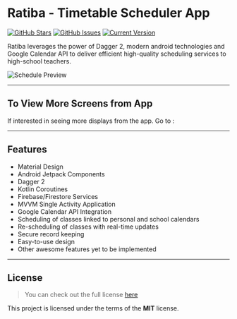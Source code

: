 Ratiba - Timetable Scheduler App
============
[![GitHub Stars](https://img.shields.io/github/stars/JohnKiprop/ratiba.svg)](https://github.com/JohnKiprop/Ratiba/stargazers) [![GitHub Issues](https://img.shields.io/github/issues/JohnKiprop/ratiba.svg)](https://github.com/JohnKiprop/Ratiba/issues) [![Current Version](https://img.shields.io/badge/version-1.0.0-green.svg)](https://github.com/JohnKiprop/Ratiba)

 Ratiba leverages the power of Dagger 2, modern android technologies and Google Calendar API to deliver efficient high-quality scheduling services to high-school teachers. 

![Schedule Preview](blob:https://www.pinterest.com/01f06b6a-c9d2-4ae5-8e24-639cff36523e)

---
## To View More Screens from App

If interested in seeing more displays from the app. Go to :

<a href="https://www.pinterest.com/jkiprop0705/ratiba/" target="_blank"></a>

---
## Features
- Material Design
- Android Jetpack Components
- Dagger 2
- Kotlin Coroutines
- Firebase/Firestore Services
- MVVM Single Activity Application
- Google Calendar API Integration
- Scheduling of classes linked to personal and school calendars
- Re-scheduling of classes with real-time updates
- Secure record keeping
- Easy-to-use design
- Other awesome features yet to be implemented

---

## License
>You can check out the full license [here](https://github.com/JohnKiprop/Ratiba/blob/master/LICENSE)

This project is licensed under the terms of the **MIT** license.
